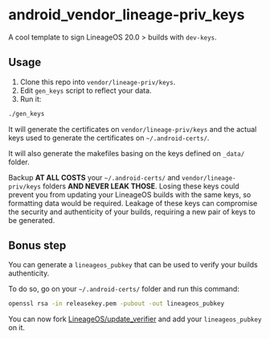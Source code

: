 # android_vendor_lineage-priv_keys

A cool template to sign LineageOS 20.0 > builds with `dev-keys`.

## Usage

1. Clone this repo into `vendor/lineage-priv/keys`.
2. Edit `gen_keys` script to reflect your data.
3. Run it:

```bash
./gen_keys
```

It will generate the certificates on `vendor/lineage-priv/keys` and the actual keys used to generate the certificates on `~/.android-certs/`.

It will also generate the makefiles basing on the keys defined on `_data/` folder.

Backup **AT ALL COSTS** your `~/.android-certs/` and `vendor/lineage-priv/keys` folders **AND NEVER LEAK THOSE**. Losing these keys could prevent you from updating your LineageOS builds with the same keys, so formatting data would be required. Leakage of these keys can compromise the security and authenticity of your builds, requiring a new pair of keys to be generated.

## Bonus step

You can generate a `lineageos_pubkey` that can be used to verify your builds authenticity.

To do so, go on your `~/.android-certs/` folder and run this command:

```bash
openssl rsa -in releasekey.pem -pubout -out lineageos_pubkey
```

You can now fork [LineageOS/update_verifier](https://github.com/LineageOS/update_verifier) and add your `lineageos_pubkey` on it.

